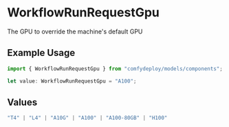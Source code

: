 # WorkflowRunRequestGpu

The GPU to override the machine's default GPU

## Example Usage

```typescript
import { WorkflowRunRequestGpu } from "comfydeploy/models/components";

let value: WorkflowRunRequestGpu = "A100";
```

## Values

```typescript
"T4" | "L4" | "A10G" | "A100" | "A100-80GB" | "H100"
```